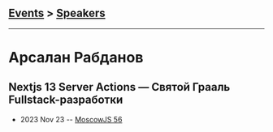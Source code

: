## [Events](../README.md) > [Speakers](../speakers.md)
---

# Арсалан Рабданов

## Nextjs 13 Server Actions — Святой Грааль Fullstack-разработки
- 2023 Nov 23 -- [MoscowJS 56](https://youtu.be/4kMJ9vXd55U)    

